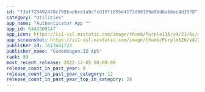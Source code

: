 ```yaml
---
id: "f3af728492479c7956adbce1a9cfcd19f1895e4173d08169a90d8a66ec4d3078"
category: "Utilities"
app_name: "Authenticator App ™"
app_id: 6443508147
app_icon: https://is1-ssl.mzstatic.com/image/thumb/Purple116/v4/21/6c/a0/216ca058-70ae-f650-1b5a-0bc6efd35f73/AppIcon-0-0-1x_U007epad-0-0-85-220.png/1024x1024bb.png
app_screenshot: https://is1-ssl.mzstatic.com/image/thumb/Purple126/v4/24/fc/a4/24fca4b6-47c2-32c7-2eba-2e23a94e3dbc/850fd8f8-e9b1-445f-b9a0-8dcac9d66ced_6.5_-_Screenshot_2.1.png/1242x2688bb.png
publisher_id: 1617641724
publisher_name: "Codenhagen.IO ApS"
rank: 99
most_recent_release: 2022-12-05 00:00:00
release_count_in_past_year: 0
release_count_in_past_year_category: 12
release_count_in_past_year_top_in_category: 26
---
```

